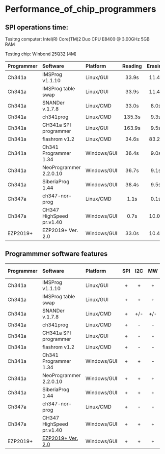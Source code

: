# Performance_of_chip_programmers

## SPI operations time:

Tesitng computer: Intel(R) Core(TM)2 Duo CPU     E8400  @ 3.00GHz 5GB RAM

Testing chip: Winbond 25Q32 (4M)

| Programmer |       Software          |  Platform  | Reading | Erasing |  Writing | Veryfying |
| :---       |       :---              |     :---   |   :---: |   :---: |   :---:  |   :---:   |
| Ch341a     | IMSProg v1.1.10         | Linux/GUI  |  33.9s  |  11.4s  |  328.5s  |   33.9s   |
| Ch341a     | IMSProg table swap      | Linux/GUI  |  33.9s  |  11.4s  | 327.8s   |   33.9s   |
| Ch341a     | SNANDer v.1.7.8         | Linux/CMD  |  33.0s  |   8.0s  | 327.0s   |   33.0s   |
| Ch341a     | ch341prog               | Linux/CMD  | 135.3s  |   9.3s  | 359.5s   |  135.3s   |
| Ch341a     | CH341a SPI programmer   | Linux/GUI  | 163.9s  |   9.5s  | 359.7s   |  163.8s   |
| Ch341a     | flashrom v1.2           | Linux/CMD  |  34.6s  |  83.2s  | 132.7s   |   34.5s   |
| Ch341a     | Ch341 Programmer 1.34   | Windows/GUI|  36.4s  |   9.0s  | 231.4s   |   36.4s   |
| Ch341a     | NeoProgrammer 2.2.0.10  | Windows/GUI|  36.7s  |   9.1s  | 220.8s   |   36.7s   | 
| Ch341a     | SiberiaProg 1.44        | Windows/GUI|  38.4s  |   9.5s  | 175.3s   |   38.4s   | 
| Ch347a     | ch347-nor-prog          | Linux/CMD  |   1.1s  |   0.1s  |  28.9s   |    1.1s   |
| Ch347a     | СH347 HighSpeed pr.v1.40| Windows/GUI|   0.7s  |  10.0s  |   8.1s   |    0.7s   |
| EZP2019+   | EZP2019+ Ver. 2.0       | Windows/GUI|  33.0s  |  10.4s  |  38.7s   |   33.0s   |

## Programmmer software features

| Programmer | Software                |  Platform  | SPI | I2C | MW | Edit SR | SFDP view |
| :---       |       :---              |     :---   |:---:|:---:|:---:| :---:  |   :---:   |
| Ch341a     | IMSProg v1.1.10         | Linux/GUI  | +   | +   | +   |  +     |     +     |
| Ch341a     | IMSProg table swap      | Linux/GUI  | +   | +   | +   |  +     |     +     |
| Ch341a     | SNANDer v.1.7.8         | Linux/CMD  | +   |+/-  |+/-  |  -     |     -     |
| Ch341a     | ch341prog               | Linux/CMD  | +   | -   | -   |  -     |     -     |
| Ch341a     | CH341a SPI programmer   | Linux/GUI  | +   | -   | -   |  -     |     -     |
| Ch341a     | flashrom v1.2           | Linux/CMD  | +   | -   | -   |  -     |     -     |
| Ch341a     | Ch341 Programmer 1.34   | Windows/GUI| +   | +   | -   |  -     |     -     |
| Ch341a     | NeoProgrammer 2.2.0.10  | Windows/GUI| +   | +   | +   |  -     |     -     |
| Ch341a     | SiberiaProg 1.44        | Windows/GUI| +   | +   | +   |  +     |     -     |
| Ch347a     | ch347-nor-prog          | Linux/CMD  | +   | -   | -   |  -     |     -     |
| Ch347a     | СH347 HighSpeed pr.v1.40| Windows/GUI| +   | +   | +   |  -     |     -     |
| EZP2019+   | [EZP2019+ Ver. 2.0](https://github.com/acontini/EZP2019)       | Windows/GUI| +   | +   | +   |  -     |     -     |



